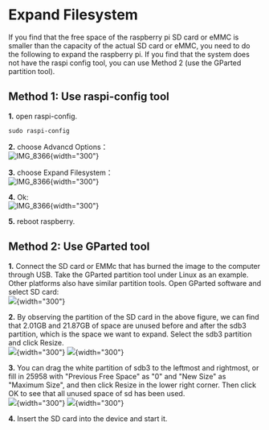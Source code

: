 # Expand Filesystem

If you find that the free space of the raspberry pi SD card or eMMC is smaller than the capacity of the actual SD card or eMMC, you need to do the following to expand the raspberry pi. If you find that the system does not have the raspi config tool, you can use Method 2 (use the GParted partition tool).  

## Method 1: Use raspi-config tool
**1.** open raspi-config.
```
sudo raspi-config
```
**2.** choose Advancd Options：  
![IMG_8366](assets/images/expand_filesystem/advance_option.png){width="300"}

**3.** choose Expand Filesystem：  
![IMG_8366](assets/images/expand_filesystem/expand.png){width="300"}

**4.** Ok:  
![IMG_8366](assets/images/expand_filesystem/expand_ok.png){width="300"}

**5.** reboot raspberry.

## Method 2: Use GParted tool
**1.** Connect the SD card or EMMc that has burned the image to the computer through USB. Take the GParted partition tool under Linux as an example. Other platforms also have similar partition tools. Open GParted software and select SD card:    
![](assets/images/expand_filesystem/gparted01.png){width="300"}

**2.** By observing the partition of the SD card in the above figure, we can find that 2.01GB and 21.87GB of space are unused before and after the sdb3 partition, which is the space we want to expand. Select the sdb3 partition and click Resize.  
![](assets/images/expand_filesystem/gparted02.png){width="300"}
![](assets/images/expand_filesystem/gparted03.png){width="300"}

**3.** You can drag the white partition of sdb3 to the leftmost and rightmost, or fill in 25958 with "Previous Free Space" as "0" and "New Size" as "Maximum Size", and then click Resize in the lower right corner. Then click OK to see that all unused space of sd has been used.  
![](assets/images/expand_filesystem/gparted04.png){width="300"}
![](assets/images/expand_filesystem/gparted05.png){width="300"}

**4.** Insert the SD card into the device and start it.  
